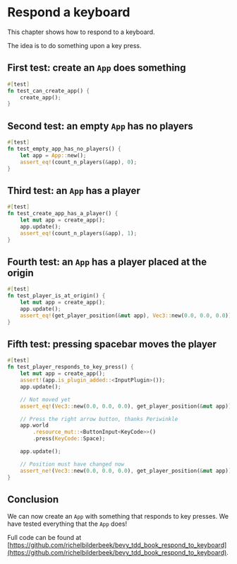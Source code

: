 # Respond a keyboard

This chapter shows how to respond to a keyboard.

The idea is to do something upon a key press.

## First test: create an `App` does something

```rust
#[test]
fn test_can_create_app() {
    create_app();
}
```

## Second test: an empty `App` has no players

```rust
#[test]
fn test_empty_app_has_no_players() {
    let app = App::new();
    assert_eq!(count_n_players(&app), 0);
}
```

## Third test: an `App` has a player

```rust
#[test]
fn test_create_app_has_a_player() {
    let mut app = create_app();
    app.update();
    assert_eq!(count_n_players(&app), 1);
}
```

## Fourth test: an `App` has a player placed at the origin

```rust
#[test]
fn test_player_is_at_origin() {
    let mut app = create_app();
    app.update();
    assert_eq!(get_player_position(&mut app), Vec3::new(0.0, 0.0, 0.0));
}
```

## Fifth test: pressing spacebar moves the player

```rust
#[test]
fn test_player_responds_to_key_press() {
    let mut app = create_app();
    assert!(app.is_plugin_added::<InputPlugin>());
    app.update();

    // Not moved yet
    assert_eq!(Vec3::new(0.0, 0.0, 0.0), get_player_position(&mut app));

    // Press the right arrow button, thanks Periwinkle
    app.world
        .resource_mut::<ButtonInput<KeyCode>>()
        .press(KeyCode::Space);

    app.update();

    // Position must have changed now
    assert_ne!(Vec3::new(0.0, 0.0, 0.0), get_player_position(&mut app));
}
```

## Conclusion

We can now create an `App` with something that responds
to key presses.
We have tested everything that the `App` does!

Full code can be found at [https://github.com/richelbilderbeek/bevy_tdd_book_respond_to_keyboard](https://github.com/richelbilderbeek/bevy_tdd_book_respond_to_keyboard).
